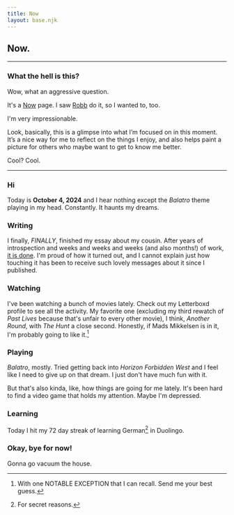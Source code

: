 ```yaml
---
title: Now
layout: base.njk
---
```


## Now.
---

### What the hell is this?
Wow, what an aggressive question.

It's a [Now](https://nownownow.com/about) page. I saw [Robb](https://rknight.me/now/) do it, so I wanted to, too.

I'm very impressionable.

Look, basically, this is a glimpse into what I’m focused on in this moment. It’s a nice way for me to reflect on the things I enjoy, and also helps paint a picture for others who maybe want to get to know me better.

Cool? Cool.

---


### Hi

Today is **October 4, 2024** and I hear nothing except the *Balatro* theme playing in my head. Constantly. It haunts my dreams.

### Writing

I finally, *FINALLY*, finished my essay about my cousin. After years of introspection and weeks and weeks and weeks (and also months!) of work, [it is done](https://gkeenan.co/avgb/ive-missed-sam-for-a-very-long-time-or-pick-your-battles/). I'm proud of how it turned out, and I cannot explain just how touching it has been to receive such lovely messages about it since I published.

### Watching

I've been watching a bunch of movies lately. Check out my Letterboxd profile to see all the activity. My favorite one (excluding my third rewatch of *Past Lives* because that's unfair to every other movie), I think, *Another Round*, with *The Hunt* a close second. Honestly, if Mads Mikkelsen is in it, I'm probably going to like it.[^1]

### Playing

*Balatro*, mostly. Tried getting back into *Horizon Forbidden West* and I feel like I need to give up on that dream. I just don't have much fun with it.

But that's also kinda, like, how things are going for me lately. It's been hard to find a video game that holds my attention. Maybe I'm depressed.

### Learning

Today I hit my 72 day streak of learning German[^2] in Duolingo.

### Okay, bye for now!

Gonna go vacuum the house.

[^1]: With one NOTABLE EXCEPTION that I can recall. Send me your best guess.
[^2]: For secret reasons.